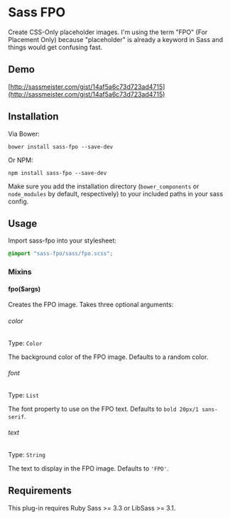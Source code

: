 # Sass FPO

Create CSS-Only placeholder images. I'm using the term "FPO" (For Placement Only) because "placeholder" is already a keyword in Sass and things would get confusing fast.

## Demo

[http://sassmeister.com/gist/14af5a6c73d723ad4715](http://sassmeister.com/gist/14af5a6c73d723ad4715)

## Installation

Via Bower:

```
bower install sass-fpo --save-dev
```

Or NPM:

```
npm install sass-fpo --save-dev
```

Make sure you add the installation directory (`bower_components` or `node_modules` by default, respectively) to your included paths in your sass config.

## Usage

Import sass-fpo into your stylesheet:

``` scss
@import "sass-fpo/sass/fpo.scss";
```

### Mixins

#### fpo($args)

Creates the FPO image. Takes three optional arguments:

###### color

Type: `Color`

The background color of the FPO image. Defaults to a random color.

###### font

Type: `List`

The font property to use on the FPO text. Defaults to `bold 20px/1 sans-serif`.

###### text

Type: `String`

The text to display in the FPO image. Defaults to `'FPO'`.

## Requirements

This plug-in requires Ruby Sass >= 3.3 or LibSass >= 3.1. 